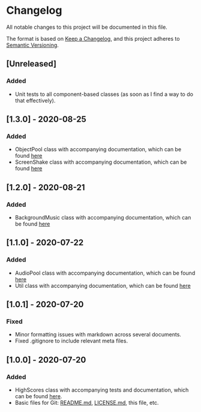 # Changelog
All notable changes to this project will be documented in this file.

The format is based on [Keep a Changelog](https://keepachangelog.com/en/1.0.0/),
and this project adheres to [Semantic Versioning](https://semver.org/spec/v2.0.0.html).

## [Unreleased]
### Added
- Unit tests to all component-based classes (as soon as I find a way to do that effectively).

## [1.3.0] - 2020-08-25
### Added
- ObjectPool class with accompanying documentation, which can be found [here](https://github.com/mlaikhram/Unity-Common-Scripts/blob/master/Documentation~/Classes/ObjectPool.md)
- ScreenShake class with accompanying documentation, which can be found [here](https://github.com/mlaikhram/Unity-Common-Scripts/blob/master/Documentation~/Classes/ScreenShake.md)

## [1.2.0] - 2020-08-21
### Added
- BackgroundMusic class with accompanying documentation, which can be found [here](https://github.com/mlaikhram/Unity-Common-Scripts/blob/master/Documentation~/Classes/BackgroundMusic.md)

## [1.1.0] - 2020-07-22
### Added
- AudioPool class with accompanying documentation, which can be found [here](https://github.com/mlaikhram/Unity-Common-Scripts/blob/master/Documentation~/Classes/AudioPool.md)
- Util class with accompanying documentation, which can be found [here](https://github.com/mlaikhram/Unity-Common-Scripts/blob/master/Documentation~/Classes/Util.md)

## [1.0.1] - 2020-07-20
### Fixed
- Minor formatting issues with markdown across several documents.
- Fixed .gitignore to include relevant meta files.

## [1.0.0] - 2020-07-20
### Added
- HighScores class with accompanying tests and documentation, which can be found [here](https://github.com/mlaikhram/Unity-Common-Scripts/blob/master/Documentation~/Classes/HighScores.md).
- Basic files for Git: [README.md](https://github.com/mlaikhram/Unity-Common-Scripts/blob/master/README.md), [LICENSE.md](https://github.com/mlaikhram/Unity-Common-Scripts/blob/master/LICENSE.md), this file, etc.

